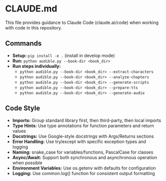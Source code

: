 # CLAUDE.md

This file provides guidance to Claude Code (claude.ai/code) when working with code in this repository.

## Commands

- **Setup:** `pip install -e .` (install in develop mode)
- **Run:** `python audible.py --book-dir <book_dir>` 
- **Run steps individually:**
  - `python audible.py --book-dir <book_dir> --extract-characters`
  - `python audible.py --book-dir <book_dir> --analyze-chapters`
  - `python audible.py --book-dir <book_dir> --generate-scripts`
  - `python audible.py --book-dir <book_dir> --prepare-tts`
  - `python audible.py --book-dir <book_dir> --generate-audio`

## Code Style

- **Imports:** Group standard library first, then third-party, then local imports
- **Type Hints:** Use type annotations for function parameters and return values
- **Docstrings:** Use Google-style docstrings with Args/Returns sections
- **Error Handling:** Use try/except with specific exception types and logging
- **Naming:** snake_case for variables/functions, PascalCase for classes
- **Async/Await:** Support both synchronous and asynchronous operation when possible
- **Environment Variables:** Use os.getenv with defaults for configuration
- **Logging:** Use common.log() function for consistent output formatting